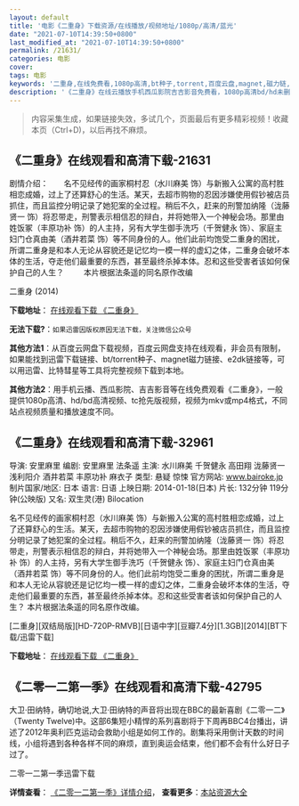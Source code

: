 ```yaml
---
layout: default
title: '电影《二重身》下载资源/在线播放/视频地址/1080p/高清/蓝光'
date: "2021-07-10T14:39:50+0800"
last_modified_at: "2021-07-10T14:39:50+0800"
permalink: /21631/
categories: 电影
cover:
tags: 电影
keywords: '二重身,在线免费看,1080p高清,bt种子,torrent,百度云盘,magnet,磁力链,迅雷下载资源'
description: '《二重身》在线云播放手机西瓜影院吉吉影音免费看，1080p高清bd/hd未删减完整版和tc抢先枪版，mkv/mp4格式，附带bt/torrent种子、magnet/磁力链、百度云盘、网盘资源迅雷下载链接'
---
```


>内容采集生成，如果链接失效，多试几个，页面最后有更多精彩视频！收藏本页（Ctrl+D)，以后再找不麻烦。


## 《二重身》在线观看和高清下载-21631

剧情介绍：　　名不见经传的画家桐村忍（水川麻美 饰）与新搬入公寓的高村胜相恋成婚，过上了还算舒心的生活。某天，去超市购物的忍因涉嫌使用假钞被店员抓住，而且监控分明记录了她犯案的全过程。稍后不久，赶来的刑警加纳隆（泷藤贤一 饰）将忍带走，刑警表示相信忍的辩白，并将她带入一个神秘会场。那里由姓饭冢（丰原功补 饰）的人主持，另有大学生御手洗巧（千贺健永 饰）、家庭主妇门仓真由美（酒井若菜 饰）等不同身份的人。他们此前均饱受二重身的困扰，所谓二重身是和本人无论从容貌还是记忆均一模一样的虚幻之体，二重身会破坏本体的生活，夺走他们最重要的东西，甚至最终杀掉本体。忍和这些受害者该如何保护自己的人生？  　　本片根据法条遥的同名原作改编


二重身 (2014)

**下载地址**： [在线观看下载 《二重身》](https://www.btbtdy.me/btdy/dy1022.html) 


**无法下载?**：`如果迅雷因版权原因无法下载，关注微信公众号 `

**其他方法1**：从百度云网盘下载视频，百度云网盘支持在线观看，非会员有限制，如果能找到迅雷下载链接、bt/torrent种子、magnet磁力链接、e2dk链接等，可以用迅雷、比特彗星等工具将完整视频下载到本地。

**其他方法2**：用手机云播、西瓜影院、吉吉影音等在线免费观看《二重身》，一般提供1080p高清、hd/bd高清视频、tc抢先版视频，视频为mkv或mp4格式，不同站点视频质量和播放速度不同。


## 《二重身》在线观看和高清下载-32961

导演: 安里麻里 编剧: 安里麻里 法条遥 主演: 水川麻美 千贺健永 高田翔 泷藤贤一 浅利阳介 酒井若菜 丰原功补 麻衣子 类型: 悬疑 惊悚 官方网站: www.bairoke.jp 制片国家/地区: 日本 语言: 日语 上映日期: 2014-01-18(日本) 片长: 132分钟 119分钟(公映版) 又名: 双生灵(港) Bilocation

名不见经传的画家桐村忍（水川麻美 饰）与新搬入公寓的高村胜相恋成婚，过上了还算舒心的生活。某天，去超市购物的忍因涉嫌使用假钞被店员抓住，而且监控分明记录了她犯案的全过程。稍后不久，赶来的刑警加纳隆（泷藤贤一 饰）将忍带走，刑警表示相信忍的辩白，并将她带入一个神秘会场。那里由姓饭冢（丰原功补 饰）的人主持，另有大学生御手洗巧（千贺健永 饰）、家庭主妇门仓真由美（酒井若菜 饰）等不同身份的人。他们此前均饱受二重身的困扰，所谓二重身是和本人无论从容貌还是记忆均一模一样的虚幻之体，二重身会破坏本体的生活，夺走他们最重要的东西，甚至最终杀掉本体。忍和这些受害者该如何保护自己的人生？ 本片根据法条遥的同名原作改编。


[二重身][双结局版][HD-720P-RMVB][日语中字][豆瓣7.4分][1.3GB][2014][BT下载/迅雷下载]

**下载地址**： [在线观看下载 《二重身》](https://www.btdx8.com/torrent/bilocation_2014.html) 


## 《二零一二第一季》在线观看和高清下载-42795

大卫·田纳特，确切地说,大卫·田纳特的声音将出现在BBC的最新喜剧《二零一二》（Twenty Twelve)中。这部6集短小精悍的系列喜剧将于下周再BBC4台播出，讲述了2012年奥利匹克运动会救助小组是如何工作的。剧集将采用倒计天数的时间线，小组将遇到各种各样不同的麻烦，直到奥运会结束，他们都不会有什么好日子过了。</span>


二零一二第一季迅雷下载

**详情查看**： [《二零一二第一季》详情介绍](/movie/42795/)， **查看更多**：[本站资源大全](/movie/t/all/)

